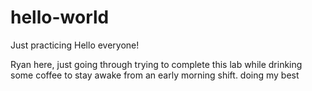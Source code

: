 # hello-world
Just practicing 
Hello everyone!

Ryan here, just going through trying to complete this lab while drinking some coffee to stay awake from an early morning shift.
doing my best
